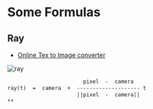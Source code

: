# Some Formulas

## Ray

* [Online Tex to Image converter](http://www.sciweavers.org/free-online-latex-equation-editor)

![ray](https://render.githubusercontent.com/render/math?math=ray%5Cbig%28t%5Cbig%29%20%20%3D%20camera%20%2B%20%5Cfrac%7Bpixel%20-%20camera%7D%7B%5C%7Cpixel%20-%20camera%5C%7C%7D%20%5Ctimes%20t&mode=inline)

```txt
                        pixel  -  camera
ray(t)  =  camera  +  -------------------- t
                      ||pixel  -  camera||
**
```
